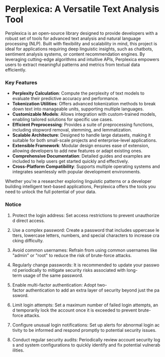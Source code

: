 # Perplexica: A Versatile Text Analysis Tool

Perplexica is an open-source library designed to provide developers with a robust set of tools for advanced text analysis and natural language processing (NLP). Built with flexibility and scalability in mind, this project is ideal for applications requiring deep linguistic insights, such as chatbots, sentiment analysis systems, or content recommendation engines. By leveraging cutting-edge algorithms and intuitive APIs, Perplexica empowers users to extract meaningful patterns and metrics from textual data efficiently.

### Key Features

- **Perplexity Calculation**: Compute the perplexity of text models to evaluate their predictive accuracy and performance.
- **Tokenization Utilities**: Offers advanced tokenization methods to break down text into manageable units, supporting multiple languages.
- **Customizable Models**: Allows integration with custom-trained models, enabling tailored solutions for specific use cases.
- **Efficient Preprocessing**: Provides a suite of preprocessing functions, including stopword removal, stemming, and lemmatization.
- **Scalable Architecture**: Designed to handle large datasets, making it suitable for both small-scale projects and enterprise-level applications.
- **Extensible Framework**: Modular design ensures ease of extension, allowing developers to add new features or adapt existing ones.
- **Comprehensive Documentation**: Detailed guides and examples are included to help users get started quickly and effectively.
- **Cross-Platform Compatibility**: Supports multiple operating systems and integrates seamlessly with popular development environments.

Whether you're a researcher exploring linguistic patterns or a developer building intelligent text-based applications, Perplexica offers the tools you need to unlock the full potential of your data.

### Notice

1.  Protect the login address: Set access restrictions to prevent unauthorized direct access.
    
2.  Use a complex password: Create a password that includes uppercase letters, lowercase letters, numbers, and special characters to increase cracking difficulty.
    
3.  Avoid common usernames: Refrain from using common usernames like "admin" or "root" to reduce the risk of brute-force attacks.
    
4.  Regularly change passwords: It is recommended to update your password periodically to mitigate security risks associated with long-term usage of the same password.
    
5.  Enable multi-factor authentication: Adopt two-factor authentication to add an extra layer of security beyond just the password.
    
6.  Limit login attempts: Set a maximum number of failed login attempts, and temporarily lock the account once it is exceeded to prevent brute-force attacks.
    
7.  Configure unusual login notifications: Set up alerts for abnormal login activity to be informed and respond promptly to potential security issues.
    
8.  Conduct regular security audits: Periodically review account security logs and system configurations to quickly identify and fix potential vulnerabilities.
        